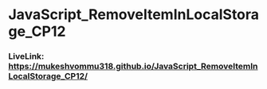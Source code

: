 # JavaScript_RemoveItemInLocalStorage_CP12
### LiveLink: https://mukeshvommu318.github.io/JavaScript_RemoveItemInLocalStorage_CP12/
